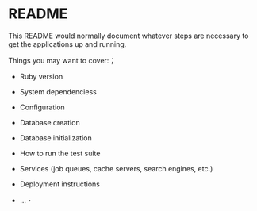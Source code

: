 # README

This README would normally document whatever steps are necessary to get the applications up and running.

Things you may want to cover:；

* Ruby version

* System dependenciess

* Configuration

* Database creation

* Database initialization

* How to run the test suite

* Services (job queues, cache servers, search engines, etc.)

* Deployment instructions

* ...・
